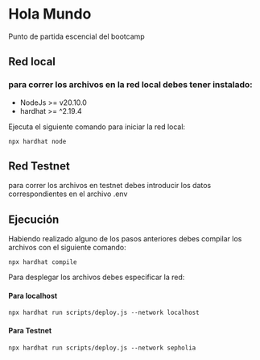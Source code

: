 # Hola Mundo

Punto de partida escencial del bootcamp

## Red local

### para correr los archivos en la red local debes tener instalado: 

* NodeJs >= v20.10.0
* hardhat >= ^2.19.4

Ejecuta el siguiente comando para iniciar la red local:

```shell
npx hardhat node
```

## Red Testnet

para correr los archivos en testnet debes introducir los datos correspondientes en el archivo .env

## Ejecución

Habiendo realizado alguno de los pasos anteriores debes compilar los archivos con el siguiente comando:

```shell
npx hardhat compile
```

Para desplegar los archivos debes especificar la red:

#### Para localhost

```shell
npx hardhat run scripts/deploy.js --network localhost
```

#### Para Testnet

```shell
npx hardhat run scripts/deploy.js --network sepholia
```
